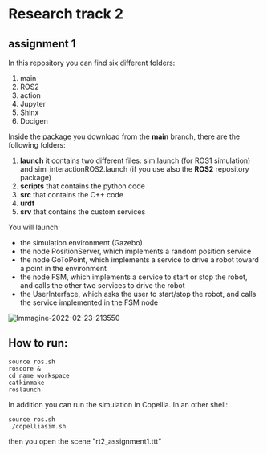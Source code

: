 # Research track 2 
## assignment 1

In this repository you can find six different folders:
1. main
2. ROS2
3. action
4. Jupyter
5. Shinx
6. Docigen

Inside the package you download from the **main** branch, there are the following folders:
1. **launch** it contains two different files: sim.launch (for ROS1 simulation) and sim_interactionROS2.launch (if you use also the **ROS2** repository package)
2. **scripts** that contains the python code
3. **src** that contains the C++ code
4. **urdf** 
5. **srv** that contains the custom services

You will launch:
* the simulation environment (Gazebo)
* the node PositionServer, which implements a random position service
* the node GoToPoint, which implements a service to drive a robot toward a point in the environment
* the node FSM, which implements a service to start or stop the robot, and calls the other two services to drive the robot
* the UserInterface, which asks the user to start/stop the robot, and calls the service implemented in the FSM node

![Immagine-2022-02-23-213550](https://user-images.githubusercontent.com/78663960/155404294-9bd9a28f-3349-44f3-9810-2b8b5b29fa8d.jpg)

## How to run:

``` 
source ros.sh
roscore &
cd name_workspace
catkinmake
roslaunch 
```

In addition you can run the simulation in Copellia.
In an other shell:
``` 
source ros.sh
./copelliasim.sh 
```
then you open the scene "rt2_assignment1.ttt"
